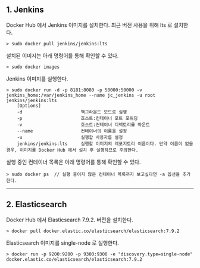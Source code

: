 ## 1. Jenkins
Docker Hub 에서 Jenkins 이미지를 설치한다. 최근 버전 사용을 위해 lts 로 설치한다.
```
> sudo docker pull jenkins/jenkins:lts
```
설치된 이미지는 아래 명령어를 통해 확인할 수 있다.
```
> sudo docker images
```
Jenkins 이미지를 실행한다.
```
> sudo docker run -d -p 8181:8080 -p 50000:50000 -v jenkins_home:/var/jenkins_home --name jc_jenkins -u root jenkins/jenkins:lts
	[Options]
	-d						백그라운드 모드로 실행
	-p						호스트:컨테이너 포트 포워딩
	-v						호스트:컨테이너 디렉토리를 마운트
	--name					컨테이너의 이름을 설정
	-u						실행할 사용자를 설정
	jenkins/jenkins:lts		실행할 이미지의 레포지토리 이름이다. 만약 이름이 없을 경우, 이미지를 Docker Hub 에서 설치 후 실행하므로 주의한다.
```
실행 중인 컨테이너 목록은 아래 명령어를 통해 확인할 수 있다.
```
> sudo docker ps  // 실행 중이지 않은 컨테이너 목록까지 보고싶다면 -a 옵션을 추가한다.
```
----------
## 2. Elasticsearch
Docker Hub 에서 Elasticsearch 7.9.2. 버전을 설치한다.
```
> docker pull docker.elastic.co/elasticsearch/elasticsearch:7.9.2
```
Elasticsearch 이미지를 single-node 로 실행한다.
```
> docker run -p 9200:9200 -p 9300:9300 -e "discovery.type=single-node" docker.elastic.co/elasticsearch/elasticsearch:7.9.2
```